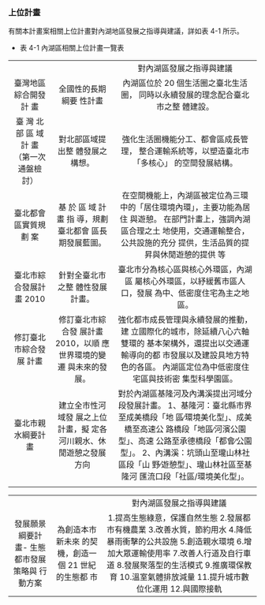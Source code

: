 ### 上位計畫

有關本計畫案相關上位計畫對內湖地區發展之指導與建議，詳如表 4-1 所示。

- 表 4-1 內湖區相關上位計畫一覽表


<table align="center">
	<tr align="center">
		<td></td>
		<td></td>
		<td>對內湖區發展之指導與建議</td>
	</tr>
	<tr align="center">
		<td>臺灣地區綜合開發計 畫</td>
		<td>全國性的長期綱要 性計畫</td>
		<td>內湖區位於 20 個生活圈之臺北生活圈， 同時以永續發展的理念配合臺北市之整 體建設。</td>
	</tr>
	<tr align="center">
		<td>臺 灣 北 部 區 域 計 畫 （第一次通盤檢討）</td>
		<td>對北部區域提出整 體發展之構想。</td>
		<td>強化生活圈機能分工、都會區成長管理， 整合運輸系統等，以塑造臺北市「多核心」 的空間發展結構。</td>
	</tr>
	<tr align="center">
		<td>臺北都會區實質規劃 案</td>
		<td>基 於 區 域 計 畫 指 導，規劃臺北都會 區長期發展藍圖。</td>
		<td>在空間機能上，內湖區被定位為三環 中的「居住環境內環」，主要功能為居住 與遊憩。 在部門計畫上，強調內湖區合理之土 地使用，交通運輸整合，公共設施的充分 提供，生活品質的提昇與休閒遊憩的提供 等</td>
	</tr>
	<tr align="center">
		<td>臺北市綜合發展計畫 2010</td>
		<td>針對全臺北市之整 體性發展計畫。</td>
		<td>臺北市分為核心區與核心外環區，內湖區 屬核心外環區，以紓緩舊市區人口，發展 為中、低密度住宅為主之地區。</td>
	</tr>
	<tr align="center">
		<td>修訂臺北市綜合發展 計畫</td>
		<td>修訂臺北市綜合發 展計畫 2010，以順 應世界環境的變遷 與未來的發展。</td>
		<td>強化都市成長管理與永續發展的推動，建 立國際化的城市，除延續八心六軸雙環的 基本架構外，還提出以交通運輸導向的都 市發展以及建設具地方特色的各區。 內湖區定位為中低密度住宅區與技術密 集型科學園區。</td>
	</tr>
	<tr align="center">
		<td>臺北市親水綱要計畫</td>
		<td>建立全市性河域發 展之上位計畫，擬 定各河川親水、休 閒遊憩之發展方向</td>
		<td>對於內湖區基隆河及內溝溪提出河域分 段發展計畫。 1、基隆河：臺北縣市界至成美橋段「地 區∕環境美化型」、成美橋至高速公 路橋段「地區∕河濱公園型」、高速 公路至承德橋段「都會∕公園型」。 2、內溝溪：坑頭山至瓏山林社區段「山 野∕遊憩型」、瓏山林社區至基隆河 匯流口段「社區/環境美化型」。</td>
	</tr>
	<tr align="center">
		<td></td>
		<td></td>
		<td></td>
	</tr>
</table>




<table align="center">
	<tr align="center">
		<td></td>
		<td></td>
		<td>對內湖區發展之指導與建議</td>
	</tr>
	<tr align="center">
		<td>發展願景綱要計畫- 生態都市發展策略與 行動方案</td>
		<td>為創造本市新未來 的契機，創造一個 21 世紀的生態都 市</td>
		<td>1.提高生態綠意，保護自然生態 2.發展都市有機農業 3.改善水質，節約用水 4.降低暴雨衝擊的公共設施 5.創造親水環境 6.增加大眾運輸使用率 7.改善人行道及自行車道 8.發展聚落型的生活模式 9.推廣環保教育 10.溫室氣體排放減量 11.提升城市數位化運用 12.與國際接軌</td>
	</tr>
</table>

